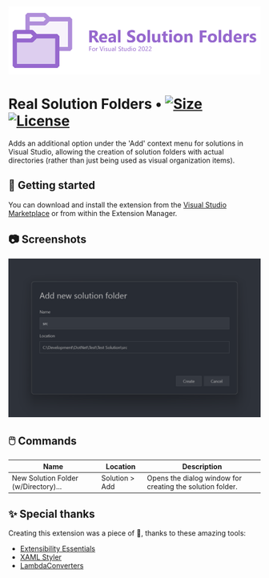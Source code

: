 ![Real Solution Folders Logo](/res/Logo.png?raw=true)

# Real Solution Folders • [![Size](https://img.shields.io/github/repo-size/Ch0pstix/VSExtensions.RealSolutionFolders?style=flat-square)](https://github.com/Ch0pstix/VSExtensions.RealSolutionFolders) [![License](https://img.shields.io/github/license/Ch0pstix/VSExtensions.RealSolutionFolders?style=flat-square)](https://github.com/Ch0pstix/VSExtensions.RealSolutionFolders/blob/master/LICENSE)

Adds an additional option under the 'Add' context menu for solutions in Visual Studio, allowing the creation of solution folders with actual directories (rather than just being used as visual organization items).

## 🚀 Getting started

You can download and install the extension from the [Visual Studio Marketplace](https://marketplace.visualstudio.com/items?itemName=Ch0pstix.extRealSolutionFolders2022) or from within the Extension Manager.

## 📷 Screenshots

!['Add solution folder' modal dialog](/res/AddSolutionFolderDialog.png?raw=true)

## 🖱️ Commands

|Name|Location|Description|
|----|--------|-----------|
|New Solution Folder (w/Directory)...|Solution > Add|Opens the dialog window for creating the solution folder.|

## ✨ Special thanks

Creating this extension was a piece of 🍰, thanks to these amazing tools:
- [Extensibility Essentials](https://github.com/VsixCommunity/ExtensibilityEssentials)
- [XAML Styler](https://github.com/Xavalon/XamlStyler)
- [LambdaConverters](https://github.com/michael-damatov/lambda-converters)
